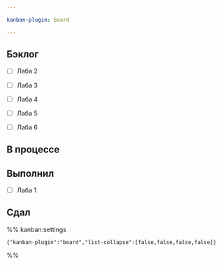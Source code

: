 ```yaml
---

kanban-plugin: board

---
```


## Бэклог

- [ ] Лаба 2
- [ ] Лаба 3
- [ ] Лаба 4
- [ ] Лаба 5
- [ ] Лаба 6


## В процессе



## Выполнил

- [ ] Лаба 1


## Сдал





%% kanban:settings
```
{"kanban-plugin":"board","list-collapse":[false,false,false,false]}
```
%%